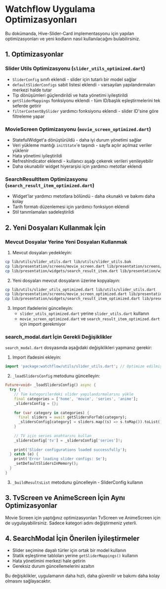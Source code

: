 # Watchflow Uygulama Optimizasyonları

Bu dokümanda, Hive-Slider-Card implementasyonu için yapılan optimizasyonları ve yeni kodların nasıl kullanılacağını bulabilirsiniz.

## 1. Optimizasyonlar

### Slider Utils Optimizasyonu (`slider_utils_optimized.dart`)

- `SliderConfig` sınıfı eklendi - slider için tutarlı bir model sağlar
- `defaultSliderConfigs` sabit listesi eklendi - varsayılan yapılandırmaları merkezi halde tutar
- Tip dönüşümleri güçlendirildi ve hata yönetimi iyileştirildi
- `getSliderMappings` fonksiyonu eklendi - tüm ID/başlık eşleştirmelerini tek seferde getirir
- `filterContentBySlider` yardımcı fonksiyonu eklendi - slider ID'sine göre filtreleme yapar

### MovieScreen Optimizasyonu (`movie_screen_optimized.dart`)

- StatefulWidget'a dönüştürüldü - daha iyi durum yönetimi sağlar
- Veri yükleme mantığı `initState`'e taşındı - sayfa açılır açılmaz veriler yüklenir
- Hata yönetimi iyileştirildi
- RefreshIndicator eklendi - kullanıcı aşağı çekerek verileri yenileyebilir
- Daha okunabilir widget hiyerarşisi için yardımcı metotlar eklendi

### SearchResultItem Optimizasyonu (`search_result_item_optimized.dart`)

- Widget'lar yardımcı metotlara bölündü - daha okunaklı ve bakımı daha kolay
- Tarih formatı düzenlemesi için yardımcı fonksiyon eklendi
- Stil tanımlamaları sadeleştirildi

## 2. Yeni Dosyaları Kullanmak İçin

### Mevcut Dosyalar Yerine Yeni Dosyaları Kullanmak

1. Mevcut dosyaları yedekleyin:
```bash
cp lib/utils/slider_utils.dart lib/utils/slider_utils.bak
cp lib/presentation/screens/movie_screen.dart lib/presentation/screens/movie_screen.bak
cp lib/presentation/widgets/search_result_item.dart lib/presentation/widgets/search_result_item.bak
```

2. Yeni dosyaları mevcut dosyaların üzerine kopyalayın:
```bash
cp lib/utils/slider_utils_optimized.dart lib/utils/slider_utils.dart
cp lib/presentation/screens/movie_screen_optimized.dart lib/presentation/screens/movie_screen.dart
cp lib/presentation/widgets/search_result_item_optimized.dart lib/presentation/widgets/search_result_item.dart
```

3. Import ifadelerini güncelleyin:
   - `slider_utils_optimized.dart` yerine `slider_utils.dart` kullanın
   - `movie_screen_optimized.dart` ve `search_result_item_optimized.dart` için import gerekmiyor

### search_modal.dart İçin Gerekli Değişiklikler

`search_modal.dart` dosyasında aşağıdaki değişiklikleri yapmanız gerekir:

1. Import ifadesini ekleyin:
```dart
import 'package:watchflow/utils/slider_utils.dart'; // Optimize edilmiş versiyonu kullan
```

2. `_loadSlidersConfig` metodunu güncelleyin:
```dart
Future<void> _loadSlidersConfig() async {
  try {
    // Tüm kategorilerdeki slider yapılandırmalarını yükle
    final categories = ['home', 'movie', 'series', 'anime'];
    _slidersConfig = {};
    
    for (var category in categories) {
      final sliders = await getSlidersForTab(category);
      _slidersConfig[category] = sliders.map((s) => s.toMap()).toList();
    }
    
    // TV için series anahtarını kullan
    _slidersConfig['tv'] = _slidersConfig['series']!;
    
    print('Slider configurations loaded successfully');
  } catch (e) {
    print('Error loading slider configs: $e');
    _setDefaultSlidersInMemory();
  }
}
```

3. `_buildResultsList` metodunu güncelleyin - SliderConfig kullanın

## 3. TvScreen ve AnimeScreen İçin Aynı Optimizasyonlar

Movie Screen için yaptığınız optimizasyonları TvScreen ve AnimeScreen için de uygulayabilirsiniz. Sadece kategori adını değiştirmeniz yeterli.

## 4. SearchModal İçin Önerilen İyileştirmeler

- Slider seçimine dayalı türler için ortak bir model kullanın
- Statik eşleştirme tabloları yerine `getSliderMappings()` kullanın
- Hata yönetimini merkezi hale getirin
- Gereksiz durum güncellemelerini azaltın

Bu değişiklikler, uygulamanın daha hızlı, daha güvenilir ve bakımı daha kolay olmasını sağlayacaktır.
